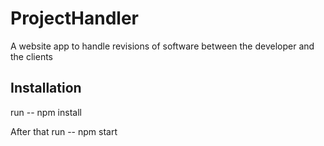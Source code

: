 # ProjectHandler
A website app to handle revisions of software between the developer and the clients

## Installation
run  -- npm install

After that 
run -- npm start